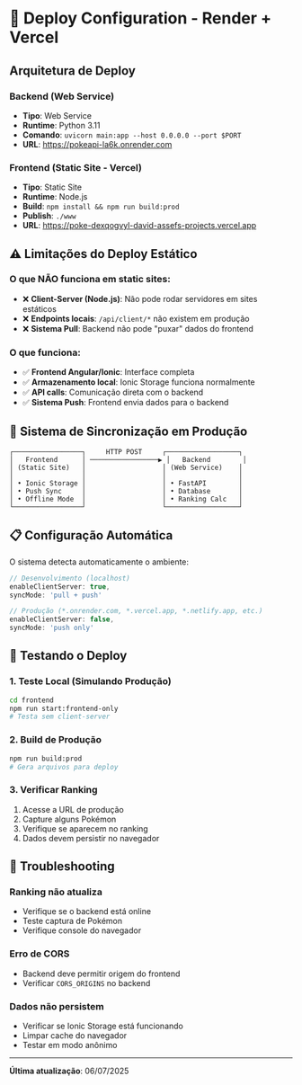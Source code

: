 # 🚀 Deploy Configuration - Render + Vercel

## Arquitetura de Deploy

### Backend (Web Service)
- **Tipo**: Web Service
- **Runtime**: Python 3.11
- **Comando**: `uvicorn main:app --host 0.0.0.0 --port $PORT`
- **URL**: https://pokeapi-la6k.onrender.com

### Frontend (Static Site - Vercel)
- **Tipo**: Static Site
- **Runtime**: Node.js
- **Build**: `npm install && npm run build:prod`
- **Publish**: `./www`
- **URL**: https://poke-dexqogvyl-david-assefs-projects.vercel.app

## ⚠️ Limitações do Deploy Estático

### O que NÃO funciona em static sites:
- ❌ **Client-Server (Node.js)**: Não pode rodar servidores em sites estáticos
- ❌ **Endpoints locais**: `/api/client/*` não existem em produção
- ❌ **Sistema Pull**: Backend não pode "puxar" dados do frontend

### O que funciona:
- ✅ **Frontend Angular/Ionic**: Interface completa
- ✅ **Armazenamento local**: Ionic Storage funciona normalmente
- ✅ **API calls**: Comunicação direta com o backend
- ✅ **Sistema Push**: Frontend envia dados para o backend

## 🔄 Sistema de Sincronização em Produção

```
┌─────────────────┐     HTTP POST     ┌──────────────────┐
│   Frontend      │ ─────────────────▶ │   Backend        │
│ (Static Site)   │                   │ (Web Service)    │
│                 │                   │                  │
│ • Ionic Storage │                   │ • FastAPI        │
│ • Push Sync     │                   │ • Database       │
│ • Offline Mode  │                   │ • Ranking Calc   │
└─────────────────┘                   └──────────────────┘
```

## 📋 Configuração Automática

O sistema detecta automaticamente o ambiente:

```typescript
// Desenvolvimento (localhost)
enableClientServer: true,
syncMode: 'pull + push'

// Produção (*.onrender.com, *.vercel.app, *.netlify.app, etc.)
enableClientServer: false,
syncMode: 'push only'
```

## 🧪 Testando o Deploy

### 1. Teste Local (Simulando Produção)
```bash
cd frontend
npm run start:frontend-only
# Testa sem client-server
```

### 2. Build de Produção
```bash
npm run build:prod
# Gera arquivos para deploy
```

### 3. Verificar Ranking
1. Acesse a URL de produção
2. Capture alguns Pokémon
3. Verifique se aparecem no ranking
4. Dados devem persistir no navegador

## 🔧 Troubleshooting

### Ranking não atualiza
- Verifique se o backend está online
- Teste captura de Pokémon
- Verifique console do navegador

### Erro de CORS
- Backend deve permitir origem do frontend
- Verificar `CORS_ORIGINS` no backend

### Dados não persistem
- Verificar se Ionic Storage está funcionando
- Limpar cache do navegador
- Testar em modo anônimo

---

**Última atualização**: 06/07/2025
